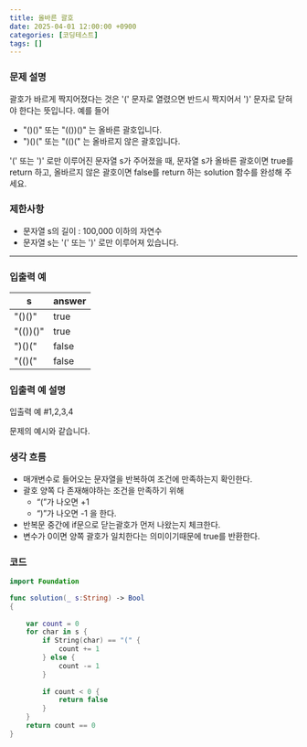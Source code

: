 ```yaml
---
title: 올바른 괄호
date: 2025-04-01 12:00:00 +0900
categories: [코딩테스트]
tags: []
---
```


### **문제 설명**

괄호가 바르게 짝지어졌다는 것은 '(' 문자로 열렸으면 반드시 짝지어서 ')' 문자로 닫혀야 한다는 뜻입니다. 예를 들어

- "()()" 또는 "(())()" 는 올바른 괄호입니다.
- ")()(" 또는 "(()(" 는 올바르지 않은 괄호입니다.

'(' 또는 ')' 로만 이루어진 문자열 s가 주어졌을 때, 문자열 s가 올바른 괄호이면 true를 return 하고, 올바르지 않은 괄호이면 false를 return 하는 solution 함수를 완성해 주세요.

### 제한사항

- 문자열 s의 길이 : 100,000 이하의 자연수
- 문자열 s는 '(' 또는 ')' 로만 이루어져 있습니다.

---

### 입출력 예

| s | answer |
| --- | --- |
| "()()" | true |
| "(())()" | true |
| ")()(" | false |
| "(()(" | false |

### 입출력 예 설명

입출력 예 #1,2,3,4

문제의 예시와 같습니다.

<aside>

### 생각 흐름

- 매개변수로 들어오는 문자열을 반복하여 조건에 만족하는지 확인한다.
- 괄호 양쪽 다 존재해야하는 조건을 만족하기 위해
    - “(”가 나오면 +1
    - “)”가 나오면 -1 을 한다.
- 반복문 중간에 if문으로 닫는괄호가 먼저 나왔는지 체크한다.
- 변수가 0이면 양쪽 괄호가 일치한다는 의미이기때문에 true를 반환한다.
</aside>

<aside>

### 코드

```swift
import Foundation

func solution(_ s:String) -> Bool
{
    
    var count = 0
    for char in s {
        if String(char) == "(" {
            count += 1
        } else {
            count -= 1
        }
        
        if count < 0 {
            return false
        }
    }
    return count == 0
}

    
```

</aside>
